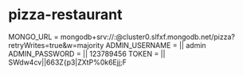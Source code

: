 # pizza-restaurant
MONGO_URL = mongodb+srv://<USERNAME>:<PASSWORD>@cluster0.slfxf.mongodb.net/pizza?retryWrites=true&w=majority
ADMIN_USERNAME = <USERNAME> || admin
ADMIN_PASSWORD = <PASSWORD> || 123789456
TOKEN = <TOKEN> || SWdw4cv||663Z{p3|ZXtP%0k6Ejj;F